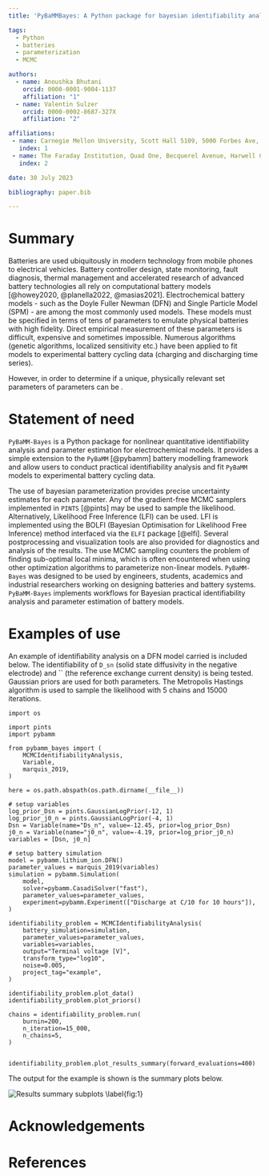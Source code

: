 ```yaml
---
title: 'PyBaMMBayes: A Python package for bayesian identifiability analysis and parameter estimation of battery models with PyBaMM'

tags:
  - Python
  - batteries
  - parameterization
  - MCMC

authors:
  - name: Anoushka Bhutani
    orcid: 0000-0001-9004-1137
    affiliation: "1"
  - name: Valentin Sulzer
    orcid: 0000-0002-8687-327X
    affiliation: "2"

affiliations:
 - name: Carnegie Mellon University, Scott Hall 5109, 5000 Forbes Ave, Pittsburgh, PA 15213, United States.
   index: 1
 - name: The Faraday Institution, Quad One, Becquerel Avenue, Harwell Campus, Didcot, OX11 0RA, United Kingdom.
   index: 2

date: 30 July 2023

bibliography: paper.bib

---
```


# Summary
Batteries are used ubiquitously in modern technology from mobile phones to electrical vehicles. Battery controller design, state monitoring, fault diagnosis, thermal management and accelerated research of advanced battery technologies all rely on computational battery models [@howey2020, @planella2022, @masias2021]. 
Electrochemical battery models - such as the Doyle Fuller Newman (DFN) and Single Particle Model (SPM) - are among the most commonly used models. 
These models must be specified in terms of tens of parameters to emulate physical batteries with high fidelity.
Direct empirical measurement of these parameters is difficult, expensive and sometimes impossible. 
Numerous algorithms (genetic algorithms, localized sensitivity etc.) have been applied to fit models to experimental battery cycling data (charging and discharging time series).

However, in order to determine if a unique, physically relevant set parameters of parameters can be . 

# Statement of need
`PyBaMM-Bayes` is a Python package for nonlinear quantitative identifiability analysis and parameter estimation for electrochemical models. It provides a simple extension to the `PyBaMM` [@pybamm] battery modelling framework and allow users to conduct practical identifiability analysis and fit `PyBaMM` models to experimental battery cycling data. 

The use of bayesian parameterization provides precise uncertainty estimates for each parameter. Any of the gradient-free MCMC samplers implemented in `PINTS` [@pints] may be used to sample the likelihood. Alternatively, Likelihood Free Inference (LFI) can be used. LFI is implemented using the BOLFI (Bayesian Optimisation for Likelihood Free Inference) method interfaced via the `ELFI` package [@elfi].
Several postprocessing and visualization tools are also provided for diagnostics and analysis of the results. The use MCMC sampling counters the problem of finding sub-optimal local minima, which is often encountered when using other optimization algorithms to parameterize non-linear models.
 `PyBaMM-Bayes` was designed to be used by engineers, students, academics and industrial researchers working on designing batteries and battery systems. 
`PyBaMM-Bayes` implements workflows for Bayesian practical identifiability analysis and parameter estimation of battery models. 




# Examples of use

An example of identifiability analysis on a DFN model carried is included below. The identifiability of `D_sn` (solid state diffusivity in the negative electrode) and `` (the reference exchange current density) is being tested. Gaussian priors are used for both parameters. The Metropolis Hastings algorithm is used to sample the likelihood with 5 chains and 15000 iterations.

```
import os

import pints
import pybamm

from pybamm_bayes import (
    MCMCIdentifiabilityAnalysis,
    Variable,
    marquis_2019,
)

here = os.path.abspath(os.path.dirname(__file__))

# setup variables
log_prior_Dsn = pints.GaussianLogPrior(-12, 1)
log_prior_j0_n = pints.GaussianLogPrior(-4, 1)
Dsn = Variable(name="Ds_n", value=-12.45, prior=log_prior_Dsn)
j0_n = Variable(name="j0_n", value=-4.19, prior=log_prior_j0_n)
variables = [Dsn, j0_n]

# setup battery simulation
model = pybamm.lithium_ion.DFN()
parameter_values = marquis_2019(variables)
simulation = pybamm.Simulation(
    model,
    solver=pybamm.CasadiSolver("fast"),
    parameter_values=parameter_values,
    experiment=pybamm.Experiment(["Discharge at C/10 for 10 hours"]),
)

identifiability_problem = MCMCIdentifiabilityAnalysis(
    battery_simulation=simulation,
    parameter_values=parameter_values,
    variables=variables,
    output="Terminal voltage [V]",
    transform_type="log10",
    noise=0.005, 
    project_tag="example",
)

identifiability_problem.plot_data()
identifiability_problem.plot_priors()

chains = identifiability_problem.run(
    burnin=200,
    n_iteration=15_000,
    n_chains=5,
)


identifiability_problem.plot_results_summary(forward_evaluations=400)
```

The output for the example is shown is the summary plots below.


![Results summary subplots \label{fig:1}](./paper_figures/Figure_1.png)

# Acknowledgements

# References